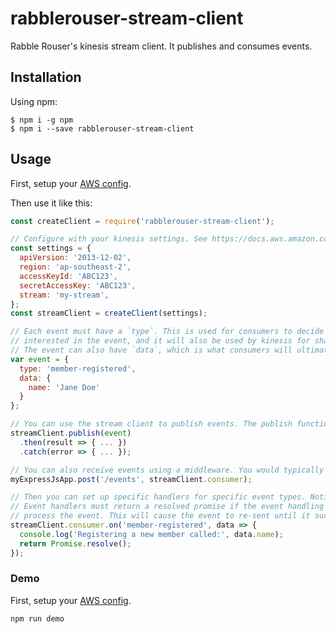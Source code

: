 # rabblerouser-stream-client

Rabble Rouser's kinesis stream client. It publishes and consumes events.

## Installation

Using npm:
```shell
$ npm i -g npm
$ npm i --save rabblerouser-stream-client
```

## Usage

First, setup your [AWS config](https://docs.aws.amazon.com/cli/latest/userguide/cli-chap-getting-started.html).

Then use it like this:

```js
const createClient = require('rabblerouser-stream-client');

// Configure with your kinesis settings. See https://docs.aws.amazon.com/AWSJavaScriptSDK/latest/AWS/Kinesis.html#constructor-property
const settings = {
  apiVersion: '2013-12-02',
  region: 'ap-southeast-2',
  accessKeyId: 'ABC123',
  secretAccessKey: 'ABC123',
  stream: 'my-stream',
};
const streamClient = createClient(settings);

// Each event must have a `type`. This is used for consumers to decide whether they are
// interested in the event, and it will also be used by kinesis for sharding of events.
// The event can also have `data`, which is what consumers will ultimately receive.
var event = {
  type: 'member-registered',
  data: {
    name: 'Jane Doe'
  }
};

// You can use the stream client to publish events. The publish function returns a Promise
streamClient.publish(event)
  .then(result => { ... })
  .catch(error => { ... });

// You can also receive events using a middleware. You would typically bind this to an HTTP endpoint
myExpressJsApp.post('/events', streamClient.consumer);

// Then you can set up specific handlers for specific event types. Notice that we only receive the `data` here.
// Event handlers must return a resolved promise if the event handling succeeded, or a rejected promise if they fail to
// process the event. This will cause the event to re-sent until it succeeds.
streamClient.consumer.on('member-registered', data => {
  console.log('Registering a new member called:', data.name);
  return Promise.resolve();
});
```

### Demo

First, setup your [AWS config](https://docs.aws.amazon.com/cli/latest/userguide/cli-chap-getting-started.html).

`npm run demo`
